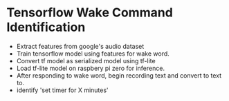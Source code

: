 # Tensorflow Wake Command Identification   


- Extract features from google's audio dataset 
- Train tensorflow model using features for wake word.
- Convert tf model as serialized model using tf-lite
- Load tf-lite model on raspbery pi zero for inference.
- After responding to wake word, begin recording text and convert to text to.
- identify 'set timer for X minutes'


 
